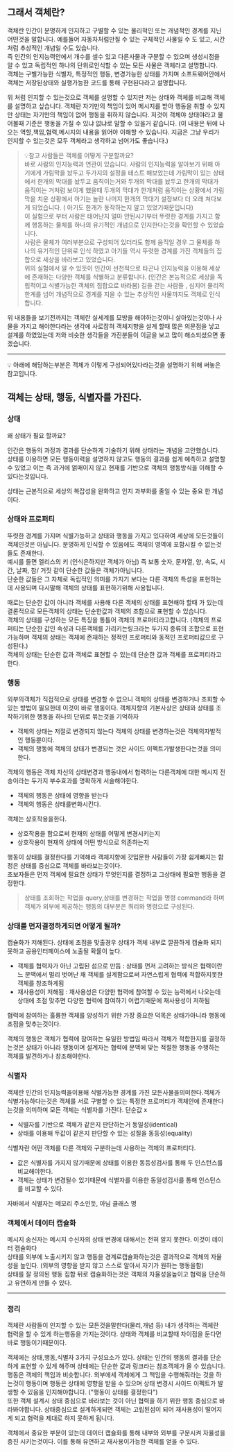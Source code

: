 ## 그래서 객체란? 
객체란 인간이 분명하게 인지하고 구별할 수 있는 물리적인 또는 개념적인 경계를 지닌 어떤것을 말합니다. 예를들어 자동차처럼만질 수 있는 구체적인 사물일 수 도 있고, 시간처럼 추상적인 개념일 수도 있습니다.  
즉 인간의 인지능력안에서 개수를 셀수 있고 다른사물과 구분할 수 있으며 생성시점을 알 수 있고 독립적인 하나의 단위로인식할 수 있는 모든 사물은 객체라고 설명합니다.  
객체는 구별가능한 식별자, 특정적인 행동, 변경가능한 상태를 가지며 소프트웨어안에서 객체는 저장된상태와 실행가능한 코드를 통해 구현된다라고 설명합니다.

위 처럼 인지할 수 있는것으로 객체를 설명할 수 있지만 저는 상태와 객체를 비교해 객체를 설명하고 싶습니다. 객체란 자기만의 책임이 있어 메시지를 받아 행동을 취할 수 있지만 상태는 자기만의 책임이 없어 행동을 취하지 않습니다. 
저것이 객체야 상태야라고 물어볼때 기준은 행동을 가질 수 있냐 없냐로 말할 수 있을거 같습니다.  (이 내용은 뒤에 나오는 역할,책임,협력,메시지의 내용을 읽어야 이해할 수 있습니다. 지금은 그냥 우리가 인지할 수 있는것은 모두 객체라고 생각하고 넘어가도 좋습니다.) 

> 💡참고 사람들은 객체를 어떻게 구분할까요?  
바로 사람의 인지능력과 연관이 있습니다. 사람의 인지능력을 알아보기 위해 아기에게 가림막을 놨두고 두가지의 설정을 테스트 해보았는데 가림막이 있는 상태에서 한개의 막대를 놨두고 움직이는거와 두개의 막대를 놨두고 한개의 막대가 움직이는 거처럼 보이게 했을때 두개의 막대가 한개처럼 움직이는 상황에서 가림막을 치운 상황에서 아기는 놀란 나머지 한개의 막대기 설정보다 더 오래 쳐다보게 되었습니다. ( 아기도 한개가 동작하는지 알고 있었기때문입니다)  
이 실험으로 부터 사람은 태어난지 얼마 안된시기부터 뚜렷한 경계를 가지고 함께 행동하는 물체를 하나의 유기적인 개념으로 인지한다는것을 확인할 수 있었습니다.  
사람은 물체가 여러부분으로 구성되어 있더라도 함께 움직일 경우 그 물체를 하나의 유기적인 단위로 인식 하였고 아기들 역시 뚜렷한 경계를 가진 객체들의 집합으로 세상을 바라보고 있었습니다.  
위의 실험에서 알 수 있듯이 인간이 선천적으로 타곤나 인지능력을 이용해 세상에 존재하는 다양한 객체를 식별하고 분류합니다. (인간은 본능적으로 세상을 독립적이고 식별가능한 객체의 집합으로 바라봄)
길을 걷는 사람들 , 심지어 물리적 한계를 넘어 개념적으로 경계를 지을 수 있는 추상적인 사물까지도 객체로 인식합니다.

위 내용들을 보기전까지는 객체란 실세계를 모방을 해야하는것이니 살아있는것이나 사물을 가지고 해야한다라는 생각에 사로잡혀 객체지향을 설계 할때 많은 의문점을 낳고 설계를 하였었는데 저와 비슷한 생각들을 가진분들이 이글을 보고 많이 해소되셨으면 좋겠습니다.  

*** 
💡 아래에 해당하는부분은 객체가 이렇게 구성되어있다라는것을 설명하기 위해 써놓은 참고입니다.

## 객체는 상태, 행동, 식별자를 가진다.

### 상태
왜 상태가 필요 할까요? 

인간은 행동의 과정과 결과를 단순하게 기술하기 위해 상태라는 개념을 고안했습니다.  
상태를 이용하면 모든 행동이력을 설명하지 않고도 행동의 결과를 쉽게 예측하고 설명할 수 있었고 이는 즉 과거에 얽매이지 않고 현재를 기반으로 객체의 행동방식을 이해할 수 있다는것입니다.

상태는 근본적으로 세상의 복잡성을 완화하고 인지 과부화를 줄일 수 있는 중요 한 개념이다.

### 상태와 프로퍼티

뚜렷한 경계를 가지며 식별가능하고 상태와 행동을 가지고 있다하여 세상에 모든것들이 객체인것은 아닙니다. 분명하게 인식할 수 있음에도 객체의 영역에 포함시킬 수 없는것들도 존재한다.  
예시를 들면 엘리스의 키 (인식은하지만 객체가 아님) 즉 보통 숫자, 문자열, 양, 속도, 시간, 날짜, 참/ 거짓 같이 단순한 값들은 객체가아닙니다.  
단순한 값들은 그 자체로 독립적인 의미를 가지기 보다는 다른 객체의 특성을 표현하는데 사용되며 다시말해 객체의 상태를 표현하기위해 사용됩니다.

때로는 단순한 값이 아니라 객체를 사용해 다른 객체의 상태를 표현해야 할때 가 있는데 결론적으로 모든객체의 상태는 단순한값과 객체의 조합으로 표현할 수 있습니다.  
객체의 상태를 구성하는 모든 특징을 통틀어 객체의 프로퍼티라고합니다. (객체의 프로퍼티는 단순한 값인 속성과 다른객체를 가리키는링크라는 두가지 종류의 조합으로 표현가능하며 객체의 상태는 객체에 존재하는 정적인 프로퍼티와 동적인 프로퍼티값으로 구성된다.)  
객체의 상태는 단순한 값과 객체로 표현할 수 있는데 단순한 값과 객체를 프로퍼티라고한다.

### 행동
외부의객체가 직접적으로 상태를 변경할 수 없으니 객체의 상태를 변경하거나 조회할 수 있는 방법이 필요한데 이것이 바로 행동이다. 객체지향의 기본사상은 상태와 상태를 조작하기위한 행동을 하나의 단위로 묶는것을 기억하자

- 객체의 상태는 저절로 변경되지 않는다 객체의 상태를 변경하는것은 객체의자발적인 행동뿐이다.
- 객체의 행동에 객체의 상태가 변경되는 것은 사이드 이펙트가발생한다는것을 의미한다.

객체의 행동은 객체 자신의 상태변경과 행동내에서 협력하는 다른객체에 대한 메시지 전송이라는 두가지 부수효과를 명확하게 서술해야한다.

- 객체의 행동은 상태에 영향을 받는다
- 객체의 행동은 상태를변화시킨다.

객체는 상호작용을한다.
- 상호작용을 함으로써 현재의 상태를 어떻게 변경시키는지
- 상호작용이 현재의 상태에 어떤 방식으로 의존하는지

행동이 상태를 결정한다를 기억해라 객체지향에 갓입문한 사람들이 가장 쉽게빠지는 함정은 상태를 중심으로 객체를 바라보는것이다.  
초보자들은 먼저 객체에 필요한 상태가 무엇인지를 결정하고 그상태에 필요한 행동을 결정한다.

> 상태를 조회하는 작업을 query,상태를 변경하는 작업을 명령 command라 하며 객체가 외부에 제공하는 행동의 대부분은 쿼리와 명령으로 구성된다.


### 상태를 먼저결정하게되면 어떻게 될까?
캡슐화가 저해된다. 상태에 초점을 맞출경우 상태가 객체 내부로 깔끔하게 캡슐화 되지 못하고 공용인터페이스에 노출될 확률이 높다.

- 객체를 협력자가 아닌 고립된 섬으로 만듬 :  상태를 먼저 고려하는 방식은 협력이란느 문맥에서 멀리 벗어난 채 객체를 설계함으로써 자연스럽게 협력에 적합하지못한 객체를 창조하게됨
- 재사용성이 저해됨 : 재사용성은 다양한 협력에 참여할 수 있는 능력에서 나오는데 상태에 초점 맞추면 다양한 협력에 참여하기 어렵기때문에 재사용성이 저하됨

협력에 참여하는 훌륭한 객체를 양성하기 위한 가장 중요한 덕목은 상태가아니라 행동에 초점을 맞추는것이다.

객체의 행동은 객체가 협력에 참여하는 유일한 방법임 따라서 객체가 적합한지를 결정하는것은 상태가 아니라 행동이며 설계자는 협력에 문맥에 맞는 적절한 행동을 수행하는 객체를 발견하거나 창조해야한다.


### 식별자
객체란 인간의 인지능력을이용해 식별가능한 경계를 가진 모든사물을의미한다.객체가 식별가능하다는것은 객체를 서로 구별할 수 있는 특정한 프로퍼티가 객체안에 존재한다는것을 의미하며 모든 객체는 식별자를 가진다. 단순값 x

- 식별자를 기반으로 객체가 같은지 판단하는거 동일성(identical)
- 상태를 이용해 두값이 같은지 판단할 수 있는 성질을 동등성(equality)

식별자란 어떤 객체를 다른 객체와 구분하는데 사용하는 객체의 프로퍼티다.
- 값은 식별자를 가지지 않기때문에 상태를 이용한 동등성검사를 통해 두 인스턴스를 비교해야한다.
- 객체는 상태가 변경될수 있기때문에 식별자를 이용한 동일성검사를 통해 인스턴스를 비교할 수 있다.

자바에서 식별자는 메모리 주소인듯, 아님 클래스 명


### 객체에서 데이터 캡슐화

메시지 송신자는 메시지 수신자의 상태 변경에 대해서는 전혀 알지 못한다. 이것이 데이터 캡슐화다  
상태를 외부에 노출시키지 않고 행동을 경계로캡슐화하는것은 결과적으로 객체의 자율성을 높인다.
(외부의 영향을 받지 않고 스스로 알아서 자기가 원하는 행동을함)  
상태를 잘 정의된 행동 집합 뒤로 캡슐화하는것은 객체의 자율성을높이고 협력을 단순하고 유연하게 만들 수 있다.

--- 
### 정리

객체란 사람들이 인지할 수 있는 모든것을말한다(물리,개념 등) 내가 생각하는 객체란 협력을 할 수 있게 하는행동을 가지는것이다. 상태와 객체를 비교할때 차이점을 둔다면 바로 행동이기때문이다.   

객체에는 상태,행동,식별자 3가지 구성요소가 있다.
상태는 인간의 행동의 결과를 단순하게 표현할 수 있게 해주며 상태에는 단순한 값과 링크라는 참조객체가 올 수 있습니다.
행동은 객체의 책임과 비슷합니다. 외부에세 객체에게 그 책임을 수행해줘라는 것을 하는것이 행동이며 행동은 상태에 영향을 받을 수 있으며 상태 변경시 사이드 이펙트가 발생할 수 있음을 인지해야합니다. ("행동이 상태를 결정한다")  
또한 객체 설계시 상태 중심으로 바라보는 것이 아닌 협력을 하기 위한 행동 중심으로 바라봐야합니다. 상태중심으로 설계하게되면 객체는 고립된섬이 되어 재사용성이 떨어지게 되고 협력을 제대로 하지 못하게 됩니다.    

객체에서 중요한 부분이 있는데 데이터 캡슐화를 통해 내부와 외부를 구분시켜 자율성을 증진 시키는것이다. 이를 통해 유연하고 재사용이가능한 객체를 얻을 수 있다. 




